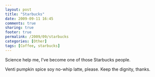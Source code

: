 ```yaml
---
layout: post
title: "Starbucks"
date: 2009-09-11 16:45
comments: true
sharing: true
footer: true
permalink: /2009/09/starbucks
categories: [Other]
tags: [Coffee, starbucks]
---
```

Science help me, I've become one of those Starbucks people. 

Venti pumpkin spice soy no-whip latte, please. Keep the dignity, thanks.  
